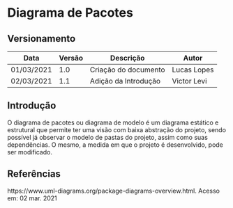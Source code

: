 # Diagrama de Pacotes

## Versionamento

| Data | Versão | Descrição | Autor |
|------|--------|-----------|-------|
| 01/03/2021 | 1.0 | Criação do documento | Lucas Lopes |
| 02/03/2021 | 1.1 | Adição da Introdução | Victor Levi |

## Introdução

O diagrama de pacotes ou diagrama de modelo é um diagrama estático e estrutural que permite ter uma visão com baixa abstração do projeto, sendo possível já observar o modelo de pastas do projeto, assim como suas dependências. O mesmo, a medida em que o projeto é desenvolvido, pode ser modificado.

## Referências

<p algin="justify"> https://www.uml-diagrams.org/package-diagrams-overview.html. Acesso em: 02 mar. 2021</p>
